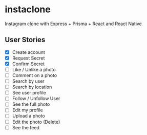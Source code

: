 # instaclone

Instagram clone with Express + Prisma + React and React Native

## User Stories

- [x] Create account
- [x] Request Secret
- [x] Confirm Secret
- [ ] Like / Unlike a photo
- [ ] Comment on a photo
- [ ] Search by user
- [ ] Search by location
- [ ] See user profile
- [ ] Follow / Unfollow User
- [ ] See the full photo
- [ ] Edit my profile
- [ ] Upload a photo
- [ ] Edit the photo (Delete)
- [ ] See the feed

